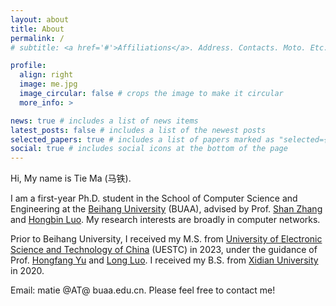 ```yaml
---
layout: about
title: About
permalink: /
# subtitle: <a href='#'>Affiliations</a>. Address. Contacts. Moto. Etc.

profile:
  align: right
  image: me.jpg
  image_circular: false # crops the image to make it circular
  more_info: >

news: true # includes a list of news items
latest_posts: false # includes a list of the newest posts
selected_papers: true # includes a list of papers marked as "selected={true}"
social: true # includes social icons at the bottom of the page
---
```


Hi, My name is Tie Ma (马铁).

I am a first-year Ph.D. student in the School of Computer Science and Engineering at the [Beihang University](https://ev.buaa.edu.cn/) (BUAA), advised by Prof. [Shan Zhang](https://scholar.google.com/citations?user=Low-un4AAAAJ) and [Hongbin Luo](https://scholar.google.com/citations?user=aaEjzHMAAAAJ). My research interests are broadly in computer networks.

Prior to Beihang University, I received my M.S. from [University of Electronic Science and Technology of China](https://en.uestc.edu.cn/) (UESTC) in 2023, under the guidance of Prof. [Hongfang Yu](https://scholar.google.com/citations?user=GmEdMqwAAAAJ) and [Long Luo](https://scholar.google.com/citations?user=rcqa1EEAAAAJ). I received my B.S. from [Xidian University](https://en.xidian.edu.cn/) in 2020.

Email: matie @AT@ buaa.edu.cn. Please feel free to contact me!
